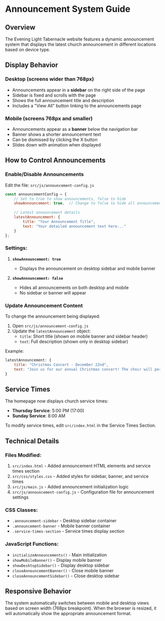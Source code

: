 # Announcement System Guide

## Overview
The Evening Light Tabernacle website features a dynamic announcement system that displays the latest church announcement in different locations based on device type.

## Display Behavior

### Desktop (screens wider than 768px)
- Announcements appear in a **sidebar** on the right side of the page
- Sidebar is fixed and scrolls with the page
- Shows the full announcement title and description
- Includes a "View All" button linking to the announcements page

### Mobile (screens 768px and smaller)
- Announcements appear as a **banner** below the navigation bar
- Banner shows a shorter announcement text
- Can be dismissed by clicking the X button
- Slides down with animation when displayed

## How to Control Announcements

### Enable/Disable Announcements
Edit the file: `src/js/announcement-config.js`

```javascript
const announcementConfig = {
	// Set to true to show announcements, false to hide
	showAnnouncement: true,  // Change to false to hide all announcements
	
	// Latest announcement details
	latestAnnouncement: {
		title: "Your Announcement Title",
		text: "Your detailed announcement text here..."
	}
};
```

### Settings:

1. **`showAnnouncement: true`**
   - Displays the announcement on desktop sidebar and mobile banner
   
2. **`showAnnouncement: false`**
   - Hides all announcements on both desktop and mobile
   - No sidebar or banner will appear

### Update Announcement Content

To change the announcement being displayed:

1. Open `src/js/announcement-config.js`
2. Update the `latestAnnouncement` object:
   - `title`: Short title (shown on mobile banner and sidebar header)
   - `text`: Full description (shown only in desktop sidebar)

Example:
```javascript
latestAnnouncement: {
	title: "Christmas Concert - December 22nd",
	text: "Join us for our annual Christmas concert! The choir will perform traditional carols and special performances. Free admission, all are welcome. Refreshments will be served after the concert."
}
```

## Service Times

The homepage now displays church service times:
- **Thursday Service**: 5:00 PM (17:00)
- **Sunday Service**: 8:00 AM

To modify service times, edit `src/index.html` in the Service Times Section.

## Technical Details

### Files Modified:
1. `src/index.html` - Added announcement HTML elements and service times section
2. `src/css/styles.css` - Added styles for sidebar, banner, and service times
3. `src/js/main.js` - Added announcement initialization logic
4. `src/js/announcement-config.js` - Configuration file for announcement settings

### CSS Classes:
- `.announcement-sidebar` - Desktop sidebar container
- `.announcement-banner` - Mobile banner container
- `.service-times-section` - Service times display section

### JavaScript Functions:
- `initializeAnnouncements()` - Main initialization
- `showMobileBanner()` - Display mobile banner
- `showDesktopSidebar()` - Display desktop sidebar
- `closeAnnouncementBanner()` - Close mobile banner
- `closeAnnouncementSidebar()` - Close desktop sidebar

## Responsive Behavior

The system automatically switches between mobile and desktop views based on screen width (768px breakpoint). When the browser is resized, it will automatically show the appropriate announcement format.
